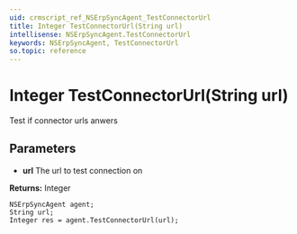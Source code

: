 ```yaml
---
uid: crmscript_ref_NSErpSyncAgent_TestConnectorUrl
title: Integer TestConnectorUrl(String url)
intellisense: NSErpSyncAgent.TestConnectorUrl
keywords: NSErpSyncAgent, TestConnectorUrl
so.topic: reference
---
```


# Integer TestConnectorUrl(String url)

Test if connector urls anwers

## Parameters

* **url** The url to test connection on

**Returns:** Integer

```crmscript
NSErpSyncAgent agent;
String url;
Integer res = agent.TestConnectorUrl(url);
```

